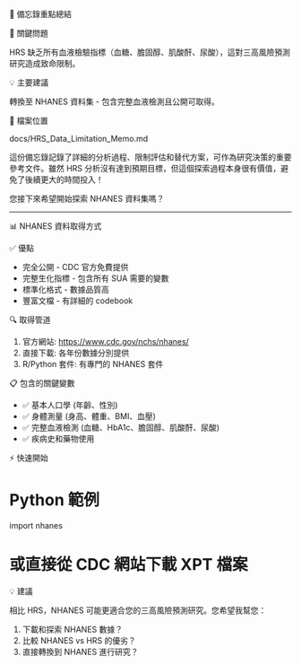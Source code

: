  📝 備忘錄重點總結

  🚨 關鍵問題

  HRS 缺乏所有血液檢驗指標（血糖、膽固醇、肌酸酐、尿酸），這對三高風險預測研究造成致命限制。

  💡 主要建議

  轉換至 NHANES 資料集 - 包含完整血液檢測且公開可取得。

  📂 檔案位置

  docs/HRS_Data_Limitation_Memo.md

  這份備忘錄記錄了詳細的分析過程、限制評估和替代方案，可作為研究決策的重要參考文件。雖然 HRS
  分析沒有達到預期目標，但這個探索過程本身很有價值，避免了後續更大的時間投入！

  您接下來希望開始探索 NHANES 資料集嗎？

-----


  📊 NHANES 資料取得方式

  ✅ 優點

  - 完全公開 - CDC 官方免費提供
  - 完整生化指標 - 包含所有 SUA 需要的變數
  - 標準化格式 - 數據品質高
  - 豐富文檔 - 有詳細的 codebook

  🔍 取得管道

  1. 官方網站: https://www.cdc.gov/nchs/nhanes/
  2. 直接下載: 各年份數據分別提供
  3. R/Python 套件: 有專門的 NHANES 套件

  📋 包含的關鍵變數

  - ✅ 基本人口學 (年齡、性別)
  - ✅ 身體測量 (身高、體重、BMI、血壓)
  - ✅ 完整血液檢測 (血糖、HbA1c、膽固醇、肌酸酐、尿酸)
  - ✅ 疾病史和藥物使用

  ⚡ 快速開始

  # Python 範例
  import nhanes
  # 或直接從 CDC 網站下載 XPT 檔案

  💡 建議

  相比 HRS，NHANES 可能更適合您的三高風險預測研究。您希望我幫您：
  1. 下載和探索 NHANES 數據？
  2. 比較 NHANES vs HRS 的優劣？
  3. 直接轉換到 NHANES 進行研究？